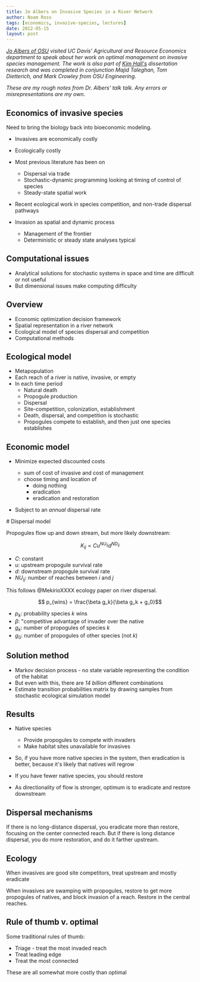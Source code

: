 ```yaml
---
title: Jo Albers on Invasive Species in a River Network
author: Noam Ross
tags: [economics, invasive-species, lectures]
date: 2012-05-15
layout: post
--- 
```



*[Jo Albers of
OSU](http://fes.forestry.oregonstate.edu/faculty/albers-heidi-j) visited
UC Davis' Agricultural and Resource Economics department to speak about
her work on optimal management on invasive species management. The work
is also part of [Kim
Hall's](http://fes.forestry.oregonstate.edu/grad-students/hall-kim)
dissertation research and was completed in conjunction Majid Taleghan,
Tom Dietterich, and Mark Crowley from OSU Engineering.*

*These are my rough notes from Dr. Albers' talk talk. Any errors or
misrepresentations are my own.*

Economics of invasive species
-----------------------------

Need to bring the biology back into bioeconomic modeling.

-   Invasives are economically costly
-   Ecologically costly
-   Most previous literature has been on
    -   Dispersal via trade
    -   Stochastic-dynamic programming looking at timing of control of
        species
    -   Steady-state spatial work

-   Recent ecological work in species competition, and non-trade
    dispersal pathways

-   Invasion as spatial and dynamic process
    -   Management of the frontier
    -   Deterministic or steady state analyses typical

Computational issues
--------------------

-   Analytical solutions for stochastic systems in space and time are
    difficult or not useful
-   But dimensional issues make computing difficulty

Overview
--------

-   Economic optimization decision framework
-   Spatial representation in a river network
-   Ecological model of species dispersal and competition
-   Computational methods

Ecological model
----------------

-   Metapopulation
-   Each reach of a river is native, invasive, or empty
-   In each time period
    -   Natural death
    -   Propogule production
    -   Dispersal
    -   Site-competition, colonization, establishment
    -   Death, dispersal, and competition is stochastic
    -   Propogules compete to establish, and then just one species
        establishes

Economic model
--------------

-   Minimize expected discounted costs
    -   sum of cost of invasive and cost of management
    -   choose timing and location of
        -   doing nothing
        -   eradication
        -   eradication and restoration

-   Subject to an *annual* dispersal rate

\# Dispersal model

Propogules flow up and down stream, but more likely downstream:

$$K_{ij} = Cu^{NU_{ij}}d^{ND_{ij}}$$

-   $C$: constant
-   $u$: upstream propogule survival rate
-   $d$: downstream propogule survival rate
-   $NU_{ij}$: number of reaches between $i$ and $j$

This follows @MekirioXXXX ecology paper on river dispersal.

$$ p_{wins} = \frac{\beta g_k}{\beta g_k + g_0}$$

-   $p_k$: probability species $k$ wins
-   $\beta$: "competitive advantage of invader over the native
-   $g_k$: number of propogules of species $k$
-   $g_0$: number of propogules of other species (not $k$)

Solution method
---------------

-   Markov decision process - no state variable representing the
    condition of the habitat
-   But even with this, there are *14 billion* different combinations
-   Estimate transition probabilities matrix by drawing samples from
    stochastic ecological simulation model

Results
-------

-   Native species
    -   Provide propogules to compete with invaders
    -   Make habitat sites unavailable for invasives

-   So, if you have more native species in the system, then eradication
    is better, because it's likely that natives will regrow
-   If you have fewer native species, you should restore
-   As directionality of flow is stronger, optimum is to eradicate and
    restore downstream

Dispersal mechanisms
--------------------

If there is no long-distance dispersal, you eradicate more than restore,
focusing on the center connected reach. But if there is long distance
dispersal, you do more restoration, and do it farther upstream.

Ecology
-------

When invasives are good site competitors, treat upstream and mostly
eradicate

When invasives are swamping with propogules, restore to get more
propogules of natives, and block invasion of a reach. Restore in the
central reaches.

Rule of thumb v. optimal
------------------------

Some traditional rules of thumb:

-   Triage - treat the most invaded reach
-   Treat leading edge
-   Treat the most connected

These are all somewhat more costly than optimal
